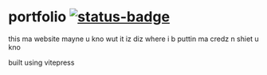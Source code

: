 # portfolio [![status-badge](https://ci.manthrowshat.net/api/badges/2/status.svg)](https://ci.manthrowshat.net/repos/2)
this ma website mayne u kno wut it iz diz where i b puttin ma credz n shiet u kno

built using vitepress